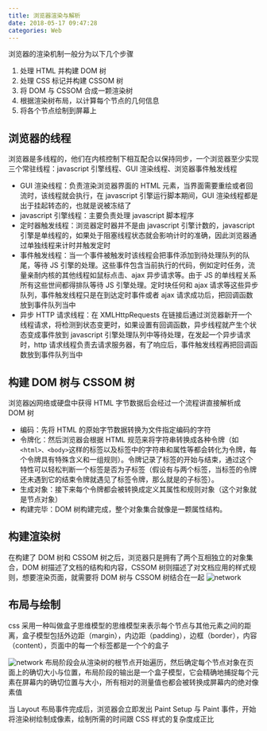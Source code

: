 ```yaml
---
title: 浏览器渲染与解析
date: 2018-05-17 09:47:28
categories: Web
---
```


浏览器的渲染机制一般分为以下几个步骤

1. 处理 HTML 并构建 DOM 树
2. 处理 CSS 标记并构建 CSSOM 树
3. 将 DOM 与 CSSOM 合成一颗渲染树
4. 根据渲染树布局，以计算每个节点的几何信息
5. 将各个节点绘制到屏幕上

<!--more-->

## 浏览器的线程

浏览器是多线程的，他们在内核控制下相互配合以保持同步，一个浏览器至少实现三个常驻线程：javascript 引擎线程、GUI 渲染线程、浏览器事件触发线程

- GUI 渲染线程：负责渲染浏览器界面的 HTML 元素，当界面需要重绘或者回流时，该线程就会执行，在 javascript 引擎运行脚本期间，GUI 渲染线程都是出于挂起转态的，也就是说被冻结了
- javascript 引擎线程：主要负责处理 javascript 脚本程序
- 定时器触发线程：浏览器定时器并不是由 javascript 引擎计数的，javascript 引擎是单线程的，如果处于阻塞线程状态就会影响计时的准确，因此浏览器通过单独线程来计时并触发定时
- 事件触发线程：当一个事件被触发时该线程会把事件添加到待处理队列的队尾，等待 JS 引擎的处理。这些事件包含当前执行的代码，例如定时任务，流量亲耐内核的其他线程如鼠标点击、ajax 异步请求等。由于 JS 的单线程关系所有这些世间都得排队等待 JS 引擎处理。定时块任何和 ajax 请求等这些异步队列，事件触发线程只是在到达定时事件或者 ajax 请求成功后，把回调函数放到事件队列当中
- 异步 HTTP 请求线程：在 XMLHttpRequests 在链接后通过浏览器新开一个线程请求，将检测到状态变更时，如果设置有回调函数，异步线程就产生个状态变成事件放到 javascript 引擎处理队列中等待处理，在发起一个异步请求时，http 请求线程负责去请求服务器，有了响应后，事件触发线程再把回调函数放到事件队列当中

## 构建 DOM 树与 CSSOM 树

浏览器凶网络或硬盘中获得 HTML 字节数据后会经过一个流程讲直接解析成 DOM 树

- 编码：先将 HTML 的原始字节数据转换为文件指定编码的字符
- 令牌化：然后浏览器会根据 HTML 规范来将字符串转换成各种令牌（如`<html>、<body>`这样的标签以及标签中的字符串和属性等都会转化为令牌，每个令牌具有特殊含义和一组规则）。令牌记录了标签的开始与结束，通过这个特性可以轻松判断一个标签是否为子标签（假设有<html>与<body>两个标签，当<html>标签的令牌还未遇到它的结束令牌</html>就遇见了<body>标签令牌，那么<body>就是<html>的子标签）。
- 生成对象：接下来每个令牌都会被转换成定义其属性和规则对象（这个对象就是节点对象）
- 构建完毕：DOM 树构建完成，整个对象集合就像是一颗属性结构。

## 构建渲染树

在构建了 DOM 树和 CSSOM 树之后，浏览器只是拥有了两个互相独立的对象集合，DOM 树描述了文档的结构和内容，CSSOM 树则描述了对文档应用的样式规则，想要渲染页面，就需要将 DOM 树与 CSSOM 树结合在一起
![network](/images/common/render.png)

## 布局与绘制

css 采用一种叫做盒子思维模型的思维模型来表示每个节点与其他元素之间的距离，盒子模型包括外边距（margin），内边距（padding），边框（border），内容（content），页面中的每一个标签都是一个个的盒子

![network](/images/common/box.png)
布局阶段会从渲染树的根节点开始遍历，然后确定每个节点对象在页面上的确切大小与位置，布局阶段的输出是一个盒子模型，它会精确地捕捉每个元素在屏幕内的确切位置与大小，所有相对的测量值也都会被转换成屏幕内的绝对像素值

当 Layout 布局事件完成后，浏览器会立即发出 Paint Setup 与 Paint 事件，开始将渲染树绘制成像素，绘制所需的时间跟 CSS 样式的复杂度成正比
